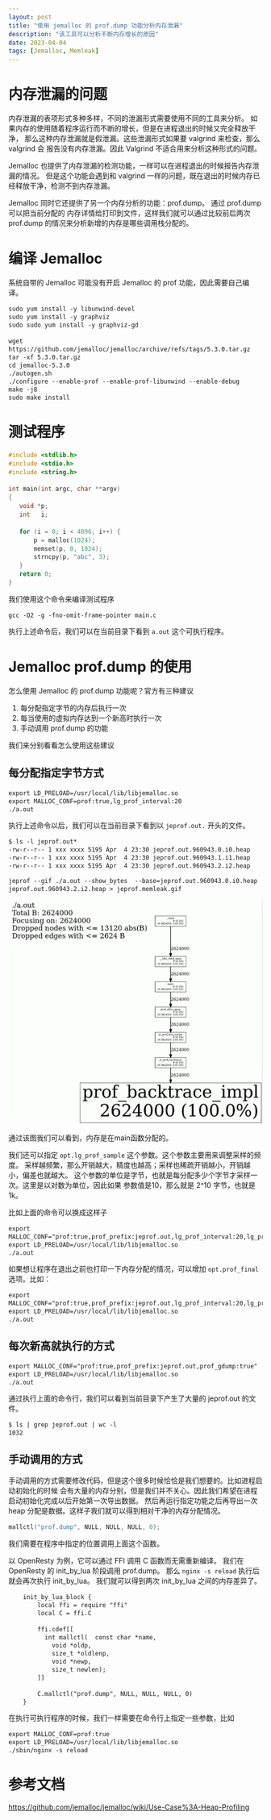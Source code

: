 ```yaml
---
layout: post
title: "使用 jemalloc 的 prof.dump 功能分析内存泄漏"
description: "该工具可以分析不断内存增长的原因"
date: 2023-04-04
tags: [Jemalloc, Memleak]
---
```


# 内存泄漏的问题

内存泄漏的表项形式多种多样，不同的泄漏形式需要使用不同的工具来分析。
如果内存的使用随着程序运行而不断的增长，但是在进程退出的时候又完全释放干净，
那么这种内存泄漏就是假泄漏。这些泄漏形式如果要 valgrind 来检查，那么 valgrind 会
报告没有内存泄漏。因此 Valgrind 不适合用来分析这种形式的问题。

Jemalloc 也提供了内存泄漏的检测功能，一样可以在进程退出的时候报告内存泄漏的情况。
但是这个功能会遇到和 valgrind 一样的问题，既在退出的时候内存已经释放干净，检测不到内存泄漏。

Jemalloc 同时它还提供了另一个内存分析的功能：prof.dump。 通过 prof.dump 可以把当前分配的
内存详情给打印到文件，这样我们就可以通过比较前后两次 prof.dump 的情况来分析新增的内存是哪些调用栈分配的。

# 编译 Jemalloc

系统自带的 Jemalloc 可能没有开启 Jemalloc 的 prof 功能，因此需要自己编译。

```shell
sudo yum install -y libunwind-devel
sudo yum install -y graphviz
sudo sudo yum install -y graphviz-gd

wget https://github.com/jemalloc/jemalloc/archive/refs/tags/5.3.0.tar.gz
tar -xf 5.3.0.tar.gz
cd jemalloc-5.3.0 
./autogen.sh
./configure --enable-prof --enable-prof-libunwind --enable-debug
make -j8
sudo make install
```

# 测试程序

```C
#include <stdlib.h>
#include <stdio.h>
#include <string.h>

int main(int argc, char **argv)
{
   void *p;
   int   i;

   for (i = 0; i < 4096; i++) {
       p = malloc(1024);
       memset(p, 0, 1024);
       strncpy(p, "abc", 3);
   }
   return 0;
}
```

我们使用这个命令来编译测试程序

```shell
gcc -O2 -g -fno-omit-frame-pointer main.c
```

执行上述命令后，我们可以在当前目录下看到 `a.out` 这个可执行程序。

# Jemalloc prof.dump 的使用

怎么使用 Jemalloc 的 prof.dump 功能呢？官方有三种建议

1. 每分配指定字节的内存后执行一次
2. 每当使用的虚拟内存达到一个新高时执行一次
3. 手动调用 prof.dump 的功能

我们来分别看看怎么使用这些建议


## 每分配指定字节方式

```shell
export LD_PRELOAD=/usr/local/lib/libjemalloc.so
export MALLOC_CONF=prof:true,lg_prof_interval:20
./a.out
```

执行上述命令以后，我们可以在当前目录下看到以 `jeprof.out.` 开头的文件。

```shell
$ ls -l jeprof.out*
-rw-r--r-- 1 xxx xxxx 5195 Apr  4 23:30 jeprof.out.960943.0.i0.heap
-rw-r--r-- 1 xxx xxxx 5195 Apr  4 23:30 jeprof.out.960943.1.i1.heap
-rw-r--r-- 1 xxx xxxx 5195 Apr  4 23:30 jeprof.out.960943.2.i2.heap
```

```shell
jeprof --gif ./a.out --show_bytes  --base=jeprof.out.960943.0.i0.heap  jeprof.out.960943.2.i2.heap > jeprof.memleak.gif
```

![](../img/jemalloc-leak/jemalloc-leak-1.gif)

通过该图我们可以看到，内存是在main函数分配的。

我们还可以指定 `opt.lg_prof_sample` 这个参数。这个参数主要用来调整采样的频度。
采样越频繁，那么开销越大，精度也越高；采样也稀疏开销越小，开销越小，偏差也就越大。
这个参数的单位是字节，也就是每分配多少个字节才采样一次。这里是以对数为单位，因此如果
参数值是10，那么就是 2^10 字节，也就是 1k。


比如上面的命令可以换成这样子

```shell
export MALLOC_CONF="prof:true,prof_prefix:jeprof.out,lg_prof_interval:20,lg_prof_sample:5"
export LD_PRELOAD=/usr/local/lib/libjemalloc.so
./a.out
```

如果想让程序在退出之前也打印一下内存分配的情况，可以增加 `opt.prof_final` 选项。比如：

```shell
export MALLOC_CONF="prof:true,prof_prefix:jeprof.out,lg_prof_interval:20,lg_prof_sample:5,prof_final:true"
export LD_PRELOAD=/usr/local/lib/libjemalloc.so
./a.out
```

## 每次新高就执行的方式

```shell
export MALLOC_CONF="prof:true,prof_prefix:jeprof.out,prof_gdump:true"
export LD_PRELOAD=/usr/local/lib/libjemalloc.so
./a.out
```

通过执行上面的命令行，我们可以看到当前目录下产生了大量的 jeprof.out 的文件。

```shell
$ ls | grep jeprof.out | wc -l
1032
```

## 手动调用的方式

手动调用的方式需要修改代码，但是这个很多时候恰恰是我们想要的。比如进程启动初始化的时候
会有大量的内存分别，但是我们并不关心。因此我们希望在进程启动初始化完成以后开始第一次导出数据。
然后再运行指定功能之后再导出一次 heap 分配是数据。这样子我们就可以得到相对干净的内存分配情况。

```C
mallctl("prof.dump", NULL, NULL, NULL, 0);
```

我们需要在程序中指定的位置调用上面这个函数。

以 OpenResty 为例，它可以通过 FFI 调用 C 函数而无需重新编译。
我们在 OpenResty 的 init_by_lua 阶段调用 prof.dump。
那么 `nginx -s reload` 执行后就会再次执行 init_by_lua。
我们就可以得到两次 init_by_lua 之间的内存差异了。

```nginx
    init_by_lua_block {
        local ffi = require "ffi"
        local C = ffi.C

        ffi.cdef[[
          int mallctl(	const char *name,
           	void *oldp,
           	size_t *oldlenp,
           	void *newp,
           	size_t newlen);
        ]]

        C.mallctl("prof.dump", NULL, NULL, NULL, 0)
    }
```


在执行可执行程序的时候，我们一样需要在命令行上指定一些参数，比如

```shell
export MALLOC_CONF=prof:true
export LD_PRELOAD=/usr/local/lib/libjemalloc.so
./sbin/nginx -s reload
```

# 参考文档

https://github.com/jemalloc/jemalloc/wiki/Use-Case%3A-Heap-Profiling
